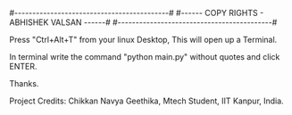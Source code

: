 #-------------------------------------------#
#------ COPY RIGHTS - ABHISHEK VALSAN ------#
#-------------------------------------------#

Press "Ctrl+Alt+T" from your linux Desktop, This will open up a Terminal.

In terminal write the command "python main.py" without quotes and click ENTER.

Thanks.

Project Credits: Chikkan Navya Geethika, Mtech Student, IIT Kanpur, India. 
